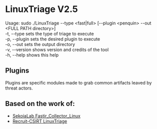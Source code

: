 # LinuxTriage V2.5
Usage: sudo ./LinuxTriage --type \<fast|full\> [--plugin \<penquin\> --out \<FULL PATH directory\>]\
-t, --type	sets the type of triage to execute\
-p, --plugin	sets the desired plugin to execute\
-o, --out 	sets the output directory\
-v, --version 	shows version and credits of the tool\
-h, --help 	shows this help

## Plugins
Plugins are specific modules made to grab common artifacts leaved by threat actors.

## Based on the work of:
* [SekoiaLab Fastir\_Collector\_Linux](https://github.com/SekoiaLab/Fastir_Collector_Linux)
* [Recruit-CSIRT LinuxTriage](https://github.com/Recruit-CSIRT/LinuxTriage)
